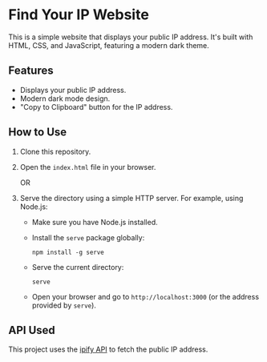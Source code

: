 # Find Your IP Website

This is a simple website that displays your public IP address. It's built with HTML, CSS, and JavaScript, featuring a modern dark theme.


## Features

-   Displays your public IP address.
-   Modern dark mode design.
-   "Copy to Clipboard" button for the IP address.

## How to Use

1.  Clone this repository.
2.  Open the `index.html` file in your browser.
    
    OR
    
3.  Serve the directory using a simple HTTP server. For example, using Node.js:
    
    -   Make sure you have Node.js installed.
    -   Install the `serve` package globally:
        
        `npm install -g serve` 
        
    -   Serve the current directory:
        
        `serve` 
        
    -   Open your browser and go to `http://localhost:3000` (or the address provided by `serve`).

## API Used

This project uses the [ipify API](https://www.ipify.org/) to fetch the public IP address. 